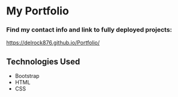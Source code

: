 # My Portfolio 

### Find my contact info and link to fully deployed projects:

 https://delrock876.github.io/Portfolio/
 
 ## Technologies Used
 * Bootstrap
 * HTML
 * CSS
